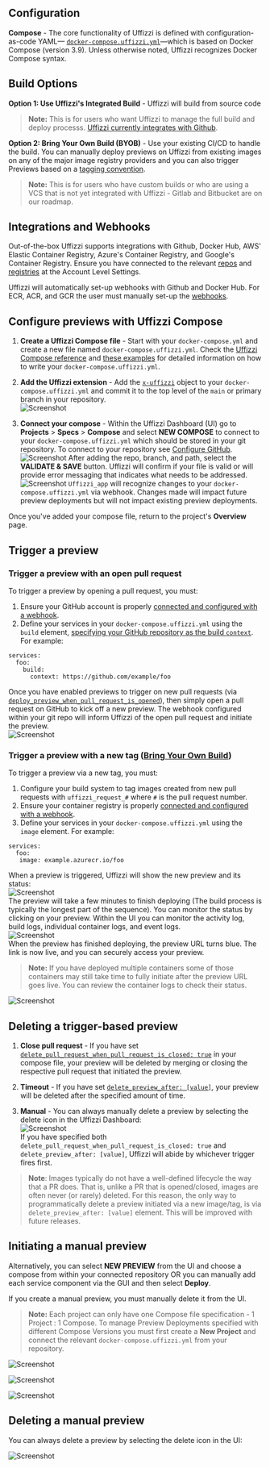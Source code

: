 ## Configuration

**Compose**  - The core functionality of Uffizzi is defined with configuration-as-code YAML— [`docker-compose.uffizzi.yml`](references/compose-spec.md)—which is based on Docker Compose (version 3.9).  Unless otherwise noted, Uffizzi recognizes Docker Compose syntax.  

## Build Options

**Option 1: Use Uffizzi's Integrated Build** - Uffizzi will build from source code  

> **Note:** This is for users who want Uffizzi to manage the full build and deploy processs. [Uffizzi currently integrates with Github](guides/git-integrations.md).
   
**Option 2: Bring Your Own Build (BYOB)** - Use your existing CI/CD to handle the build. You can manually deploy previews on Uffizzi from existing images on any of the major image registry providers and you can also trigger Previews based on a [tagging convention](engineeringblog/ci-cd-registry.md).
     
> **Note:** This is for users who have custom builds or who are using a VCS that is not yet integrated with Uffizzi - Gitlab and Bitbucket are on our roadmap.

## Integrations and Webhooks

Out-of-the-box Uffizzi supports integrations with Github, Docker Hub, AWS' Elastic Container Registry, Azure's Container Registry, and Google's Container Registry.  Ensure you have connected to the relevant [repos](guides/git-integrations.md) and [registries](guides/container-registry-integrations.md) at the Account Level Settings.   

Uffizzi will automatically set-up webhooks with Github and Docker Hub.  For ECR, ACR, and GCR the user must manually set-up the [webhooks](guides/container-registry-integrations.md).  

## Configure previews with Uffizzi Compose 

1. **Create a Uffizzi Compose file** - Start with your `docker-compose.yml` and create a new file named `docker-compose.uffizzi.yml`.  Check the [Uffizzi Compose reference](references/compose-spec.md) and [these examples](references/example-compose.md) for detailed information on how to write your `docker-compose.uffizzi.yml`.  

2. **Add the Uffizzi extension** - Add the [`x-uffizzi`](references/compose-spec.md#x-uffizzi) object to your `docker-compose.uffizzi.yml` and commit it to the top level of the `main` or primary branch in your repository.  
![Screenshot](assets/images/compose-in-git.png)

3. **Connect your compose** - Within the Uffizzi Dashboard (UI) go to **Projects** > **Specs** > **Compose** and select **NEW COMPOSE** to connect to your `docker-compose.uffizzi.yml` which should be stored in your git repository.  To connect to your repository see [Configure GitHub](guides/git-integrations.md).  
![Screenshot](assets/images/compose-one.png)
After adding the repo, branch, and path, select the **VALIDATE & SAVE** button. Uffizzi will confirm if your file is valid or will provide error messaging that indicates what needs to be addressed.  
![Screenshot](assets/images/add-compose.png)
`Uffizzi_app` will recognize changes to your `docker-compose.uffizzi.yml` via webhook. Changes made will impact future preview deployments but will not impact existing preview deployments.

Once you've added your compose file, return to the project's **Overview** page.  

## Trigger a preview  

### Trigger a preview with an open pull request  
 
 To trigger a preview by opening a pull request, you must:  

1. Ensure your GitHub account is properly [connected and configured with a webhook](guides/git-integrations.md).  
2. Define your services in your `docker-compose.uffizzi.yml` using the `build` element, [specifying your GitHub repository as the build `context`](references/compose-spec.md#build). For example: 
 ```
 services:  
   foo:
     build:
       context: https://github.com/example/foo
 ```
 
 Once you have enabled previews to trigger on new pull requests (via [`deploy_preview_when_pull_request_is_opened`](references/compose-spec.md#deploy_preview_when_pull_request_is_opened)), then simply open a pull request on GitHub to kick off a new preview. The webhook configured within your git repo will inform Uffizzi of the open pull request and initiate the preview.   
![Screenshot](assets/images/open-pr.png)

### Trigger a preview with a new tag ([Bring Your Own Build](engineeringblog/ci-cd-registry.md))  
To trigger a preview via a new tag, you must:  

1. Configure your build system to tag images created from new pull requests with `uffizzi_request_#` where `#` is the pull request number.  
2. Ensure your container registry is properly [connected and configured with a webhook](guides/container-registry-integrations.md).  
3. Define your services in your `docker-compose.uffizzi.yml` using the `image` element. For example: 
```
services:  
  foo:
   image: example.azurecr.io/foo
```

When a preview is triggered, Uffizzi will show the new preview and its status:  
![Screenshot](assets/images/initiated-preview.png)   
The preview will take a few minutes to finish deploying (The build process is typically the longest part of the sequence). You can monitor the status by clicking on your preview. Within the UI you can monitor the activity log, build logs, individual container logs, and event logs.  
![Screenshot](assets/images/preview-status.png)  
When the preview has finished deploying, the preview URL turns blue. The link is now live, and you can securely access your preview. 

>**Note:** If you have deployed multiple containers some of those containers may still take time to fully initiate after the preview URL goes live.  You can review the container logs to check their status. 

![Screenshot](assets/images/preview-link-live.png)

## Deleting a trigger-based preview

1. **Close pull request** - If you have set [`delete_pull_request_when_pull_request_is_closed: true`](references/compose-spec.md#delete_pull_request_when_pull_request_is_closed) in your compose file, your preview will be deleted by merging or closing the respective pull request that initiated the preview.  

2. **Timeout** - If you have set [`delete_preview_after: [value]`](references/compose-spec.md#delete_preview_after), your preview will be deleted after the specified amount of time.

3. **Manual** - You can always manually delete a preview by selecting the delete icon in the Uffizzi Dashboard:  
![Screenshot](assets/images/delete.png)  
If you have specified both `delete_pull_request_when_pull_request_is_closed: true` and `delete_preview_after: [value]`, Uffizzi will abide by whichever trigger fires first.  

> **Note**: Images typically do not have a well-defined lifecycle the way that a PR does. That is, unlike a PR that is opened/closed, images are often never (or rarely) deleted. For this reason, the only way to programmatically delete a preview initiated via a new image/tag, is via `delete_preview_after: [value]` element. This will be improved with future releases.  

## Initiating a manual preview

Alternatively, you can select **NEW PREVIEW** from the UI and choose a compose from within your connected repository OR you can manually add each service component via the GUI and then select **Deploy**.  

If you create a manual preview, you must manually delete it from the UI.

>**Note:** Each project can only have one Compose file specification - 1 Project : 1 Compose.  To manage Preview Deployments specified with different Compose Versions you must first create a **New Project** and connect the relevant `docker-compose.uffizzi.yml` from your repository.

![Screenshot](assets/images/compose-two.png)

![Screenshot](assets/images/compose-three.png)

![Screenshot](assets/images/compose-four.png)


## Deleting a manual preview

You can always delete a preview by selecting the delete icon in the UI:  

![Screenshot](assets/images/delete.png)

